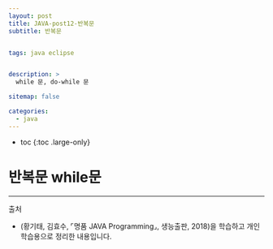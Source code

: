```yaml
---
layout: post
title: JAVA-post12-반복문
subtitle: 반복문


tags: java eclipse


description: >
  while 문, do-while 문

sitemap: false

categories:
  - java
---
```


* toc
{:toc .large-only}


# 반복문 while문



-----
출처

- (황기태, 김효수, ⌜명품 JAVA Programming⌟, 생능출판, 	2018)을 학습하고 개인 학습용으로 정리한 내용입니다.
